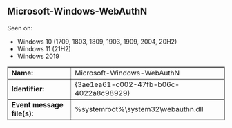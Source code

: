 ## Microsoft-Windows-WebAuthN

Seen on:
* Windows 10 (1709, 1803, 1809, 1903, 1909, 2004, 20H2)
* Windows 11 (21H2)
* Windows 2019

<table border="1" class="docutils">
  <tbody>
    <tr>
      <td><b>Name:</b></td>
      <td>Microsoft-Windows-WebAuthN</td>
    </tr>
    <tr>
      <td><b>Identifier:</b></td>
      <td>{3ae1ea61-c002-47fb-b06c-4022a8c98929}</td>
    </tr>
    <tr>
      <td><b>Event message file(s):</b></td>
      <td>%systemroot%\system32\webauthn.dll</td>
    </tr>
  </tbody>
</table>

&nbsp;

